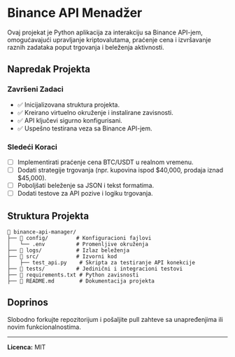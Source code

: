 # Binance API Menadžer

Ovaj projekat je Python aplikacija za interakciju sa Binance API-jem, omogućavajući upravljanje kriptovalutama, praćenje cena i izvršavanje raznih zadataka poput trgovanja i beleženja aktivnosti.


## **Napredak Projekta**

### **Završeni Zadaci**
- ✅ Inicijalizovana struktura projekta.
- ✅ Kreirano virtuelno okruženje i instalirane zavisnosti.
- ✅ API ključevi sigurno konfigurisani.
- ✅ Uspešno testirana veza sa Binance API-jem.

### **Sledeći Koraci**
- [ ] Implementirati praćenje cena BTC/USDT u realnom vremenu.
- [ ] Dodati strategije trgovanja (npr. kupovina ispod $40,000, prodaja iznad $45,000).
- [ ] Poboljšati beleženje sa JSON i tekst formatima.
- [ ] Dodati testove za API pozive i logiku trgovanja.

## **Struktura Projekta**
```
📁 binance-api-manager/
├── 📁 config/         # Konfiguracioni fajlovi
│   └── .env          # Promenljive okruženja
├── 📁 logs/           # Izlaz beleženja
├── 📁 src/            # Izvorni kod
│   ├── test_api.py    # Skripta za testiranje API konekcije
├── 📁 tests/          # Jedinični i integracioni testovi
├── 📄 requirements.txt # Python zavisnosti
├── 📄 README.md        # Dokumentacija projekta
```

## **Doprinos**
Slobodno forkujte repozitorijum i pošaljite pull zahteve sa unapređenjima ili novim funkcionalnostima.

---

**Licenca:** MIT
